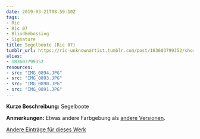 ```yaml
---
date: 2019-03-21T08:59:10Z
tags:
- Ric
- Ric 07
- BlindEmbossing
- Signature
title: Segelboote (Ric 07)
tumblr_url: https://ric-unknownartist.tumblr.com/post/183603799352/short-description-sailing-boats-notes-slightly
alias:
- 183603799352
resources:
- src: "IMG_0894.JPG"
- src: "IMG_0893.JPG"
- src: "IMG_0890.JPG"
- src: "IMG_0891.JPG"
---
```


**Kurze Beschreibung:** Segelboote

**Anmerkungen:** Etwas andere Farbgebung als [andere Versionen](/tags/Ric-07).

[Andere Einträge für dieses Werk](/tags/Ric-07)
